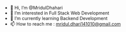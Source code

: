 
- 👋 Hi, I’m @MridulDhahari
- 👀 I’m interested in Full Stack Web Development
- 🌱 I’m currently learning Backend Development
- 📫 How to reach me :  mridul.dhari141010@gmail.com

<!---
MridulDhahari/MridulDhahari is a ✨ special ✨ repository because its `README.md` (this file) appears on your GitHub profile.
You can click the Preview link to take a look at your changes.
--->
